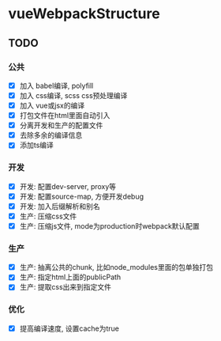 # vueWebpackStructure

## TODO
### 公共
- [x] 加入 babel编译, polyfill
- [x] 加入 css编译, scss css预处理编译
- [x] 加入 vue或jsx的编译
- [x] 打包文件在html里面自动引入
- [x] 分离开发和生产的配置文件
- [x] 去除多余的编译信息
- [x] 添加ts编译
### 开发
- [x] 开发: 配置dev-server, proxy等
- [x] 开发: 配置source-map, 方便开发debug
- [x] 开发: 加入后缀解析和别名
- [x] 生产: 压缩css文件
- [x] 生产: 压缩js文件, mode为production时webpack默认配置

### 生产
- [x] 生产: 抽离公共的chunk, 比如node_modules里面的包单独打包
- [x] 生产: 指定html上面的publicPath
- [x] 生产: 提取css出来到指定文件

### 优化
- [x] 提高编译速度, 设置cache为true